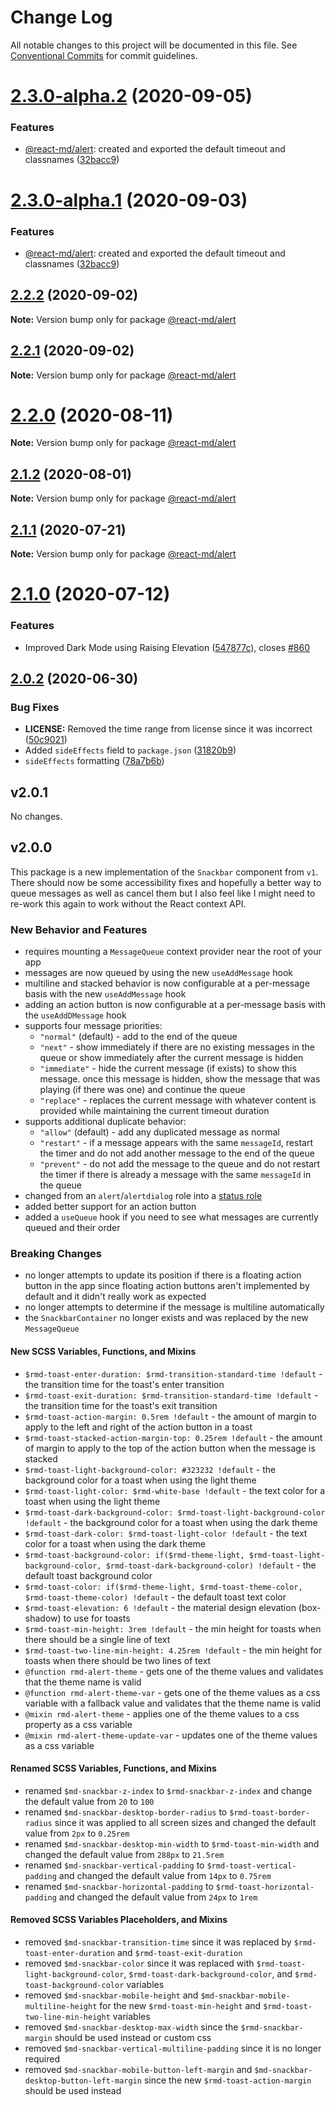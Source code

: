 # Change Log

All notable changes to this project will be documented in this file. See
[Conventional Commits](https://conventionalcommits.org) for commit guidelines.

# [2.3.0-alpha.2](https://github.com/mlaursen/react-md/compare/v2.2.0...v2.3.0-alpha.2) (2020-09-05)

### Features

- [@react-md/alert](../alert): created and exported the default timeout and
  classnames
  ([32bacc9](https://github.com/mlaursen/react-md/commit/32bacc9000ea7c9633e437ce6eabb27606c7d7f0))

# [2.3.0-alpha.1](https://github.com/mlaursen/react-md/compare/v2.2.0...v2.3.0-alpha.1) (2020-09-03)

### Features

- [@react-md/alert](../alert): created and exported the default timeout and
  classnames
  ([32bacc9](https://github.com/mlaursen/react-md/commit/32bacc9000ea7c9633e437ce6eabb27606c7d7f0))

## [2.2.2](https://github.com/mlaursen/react-md/compare/v2.2.1...v2.2.2) (2020-09-02)

**Note:** Version bump only for package [@react-md/alert](../alert)

## [2.2.1](https://github.com/mlaursen/react-md/compare/v2.2.0...v2.2.1) (2020-09-02)

**Note:** Version bump only for package [@react-md/alert](../alert)

# [2.2.0](https://github.com/mlaursen/react-md/compare/v2.1.2...v2.2.0) (2020-08-11)

**Note:** Version bump only for package [@react-md/alert](../alert)

## [2.1.2](https://github.com/mlaursen/react-md/compare/v2.1.1...v2.1.2) (2020-08-01)

**Note:** Version bump only for package [@react-md/alert](../alert)

## [2.1.1](https://github.com/mlaursen/react-md/compare/v2.1.0...v2.1.1) (2020-07-21)

**Note:** Version bump only for package [@react-md/alert](../alert)

# [2.1.0](https://github.com/mlaursen/react-md/compare/v2.0.4...v2.1.0) (2020-07-12)

### Features

- Improved Dark Mode using Raising Elevation
  ([547877c](https://github.com/mlaursen/react-md/commit/547877c51217a544fdaad9c77e2469a45f30336e)),
  closes [#860](https://github.com/mlaursen/react-md/issues/860)

## [2.0.2](https://github.com/mlaursen/react-md/compare/v2.0.1...v2.0.2) (2020-06-30)

### Bug Fixes

- **LICENSE:** Removed the time range from license since it was incorrect
  ([50c9021](https://github.com/mlaursen/react-md/commit/50c9021cedc0d642758b9fd541bb6c93d2fe1786))
- Added `sideEffects` field to `package.json`
  ([31820b9](https://github.com/mlaursen/react-md/commit/31820b9b43705e5849664500a17b6849eb6dc2a9))
- `sideEffects` formatting
  ([78a7b6b](https://github.com/mlaursen/react-md/commit/78a7b6b0e40c7daefb749835670705f21bd21720))

## v2.0.1

No changes.

## v2.0.0

This package is a new implementation of the `Snackbar` component from `v1`.
There should now be some accessibility fixes and hopefully a better way to queue
messages as well as cancel them but I also feel like I might need to re-work
this again to work without the React context API.

### New Behavior and Features

- requires mounting a `MessageQueue` context provider near the root of your app
- messages are now queued by using the new `useAddMessage` hook
- multiline and stacked behavior is now configurable at a per-message basis with
  the new `useAddMessage` hook
- adding an action button is now configurable at a per-message basis with the
  `useAddDMessage` hook
- supports four message priorities:
  - `"normal"` (default) - add to the end of the queue
  - `"next"` - show immediately if there are no existing messages in the queue
    or show immediately after the current message is hidden
  - `"immediate"` - hide the current message (if exists) to show this message.
    once this message is hidden, show the message that was playing (if there was
    one) and continue the queue
  - `"replace"` - replaces the current message with whatever content is provided
    while maintaining the current timeout duration
- supports additional duplicate behavior:
  - `"allow"` (default) - add any duplicated message as normal
  - `"restart"` - if a message appears with the same `messageId`, restart the
    timer and do not add another message to the end of the queue
  - `"prevent"` - do not add the message to the queue and do not restart the
    timer if there is already a message with the same `messageId` in the queue
- changed from an `alert`/`alertdialog` role into a
  [status role](https://developer.mozilla.org/en-US/docs/Web/Accessibility/ARIA/ARIA_Techniques/Using_the_status_role)
- added better support for an action button
- added a `useQueue` hook if you need to see what messages are currently queued
  and their order

### Breaking Changes

- no longer attempts to update its position if there is a floating action button
  in the app since floating action buttons aren't implemented by default and it
  didn't really work as expected
- no longer attempts to determine if the message is multiline automatically
- the `SnackbarContainer` no longer exists and was replaced by the new
  `MessageQueue`

#### New SCSS Variables, Functions, and Mixins

- `$rmd-toast-enter-duration: $rmd-transition-standard-time !default` - the
  transition time for the toast's enter transition
- `$rmd-toast-exit-duration: $rmd-transition-standard-time !default` - the
  transition time for the toast's exit transition
- `$rmd-toast-action-margin: 0.5rem !default` - the amount of margin to apply to
  the left and right of the action button in a toast
- `$rmd-toast-stacked-action-margin-top: 0.25rem !default` - the amount of
  margin to apply to the top of the action button when the message is stacked
- `$rmd-toast-light-background-color: #323232 !default` - the background color
  for a toast when using the light theme
- `$rmd-toast-light-color: $rmd-white-base !default` - the text color for a
  toast when using the light theme
- `$rmd-toast-dark-background-color: $rmd-toast-light-background-color !default` -
  the background color for a toast when using the dark theme
- `$rmd-toast-dark-color: $rmd-toast-light-color !default` - the text color for
  a toast when using the dark theme
- `$rmd-toast-background-color: if($rmd-theme-light, $rmd-toast-light-background-color, $rmd-toast-dark-background-color) !default` -
  the default toast background color
- `$rmd-toast-color: if($rmd-theme-light, $rmd-toast-theme-color, $rmd-toast-theme-color) !default` -
  the default toast text color
- `$rmd-toast-elevation: 6 !default` - the material design elevation
  (box-shadow) to use for toasts
- `$rmd-toast-min-height: 3rem !default` - the min height for toasts when there
  should be a single line of text
- `$rmd-toast-two-line-min-height: 4.25rem !default` - the min height for toasts
  when there should be two lines of text
- `@function rmd-alert-theme` - gets one of the theme values and validates that
  the theme name is valid
- `@function rmd-alert-theme-var` - gets one of the theme values as a css
  variable with a fallback value and validates that the theme name is valid
- `@mixin rmd-alert-theme` - applies one of the theme values to a css property
  as a css variable
- `@mixin rmd-alert-theme-update-var` - updates one of the theme values as a css
  variable

#### Renamed SCSS Variables, Functions, and Mixins

- renamed `$md-snackbar-z-index` to `$rmd-snackbar-z-index` and change the
  default value from `20` to `100`
- renamed `$md-snackbar-desktop-border-radius` to `$rmd-toast-border-radius`
  since it was applied to all screen sizes and changed the default value from
  `2px` to `0.25rem`
- renamed `$md-snackbar-desktop-min-width` to `$rmd-toast-min-width` and changed
  the default value from `288px` to `21.5rem`
- renamed `$md-snackbar-vertical-padding` to `$rmd-toast-vertical-padding` and
  changed the default value from `14px` to `0.75rem`
- renamed `$md-snackbar-horizontal-padding` to `$rmd-toast-horizontal-padding`
  and changed the default value from `24px` to `1rem`

#### Removed SCSS Variables Placeholders, and Mixins

- removed `$md-snackbar-transition-time` since it was replaced by
  `$rmd-toast-enter-duration` and `$rmd-toast-exit-duration`
- removed `$md-snackbar-color` since it was replaced with
  `$rmd-toast-light-background-color`, `$rmd-toast-dark-background-color`, and
  `$rmd-toast-background-color` variables
- removed `$md-snackbar-mobile-height` and
  `$md-snackbar-mobile-multiline-height` for the new `$rmd-toast-min-height` and
  `$rmd-toast-two-line-min-height` variables
- removed `$md-snackbar-desktop-max-width` since the `$rmd-snackbar-margin`
  should be used instead or custom css
- removed `$md-snackbar-vertical-multiline-padding` since it is no longer
  required
- removed `$md-snackbar-mobile-button-left-margin` and
  `$md-snackbar-desktop-button-left-margin` since the new
  `$rmd-toast-action-margin` should be used instead
